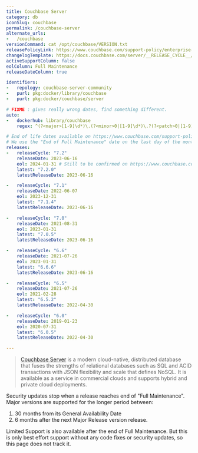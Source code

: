 ```yaml
---
title: Couchbase Server
category: db
iconSlug: couchbase
permalink: /couchbase-server
alternate_urls:
-   /couchbase
versionCommand: cat /opt/couchbase/VERSION.txt
releasePolicyLink: https://www.couchbase.com/support-policy/enterprise-software/
changelogTemplate: https://docs.couchbase.com/server/__RELEASE_CYCLE__/release-notes/relnotes.html
activeSupportColumn: false
eolColumn: Full Maintenance
releaseDateColumn: true

identifiers:
-   repology: couchbase-server-community
-   purl: pkg:docker/library/couchbase
-   purl: pkg:docker/couchbase/server

# FIXME : gives really wrong dates, find something different.
auto:
-   dockerhub: library/couchbase
    regex: ^(?<major>[1-9]\d*)\.(?<minor>0|[1-9]\d*)\.?(?<patch>0|[1-9]\d*)?$

# End of life dates available on https://www.couchbase.com/support-policy/enterprise-software/
# We use the "End of Full Maintenance" date on the last day of the month.
releases:
-   releaseCycle: "7.2"
    releaseDate: 2023-06-16
    eol: 2024-01-31 # Still to be confirmed on https://www.couchbase.com/support-policy/enterprise-software/
    latest: "7.2.0"
    latestReleaseDate: 2023-06-16

-   releaseCycle: "7.1"
    releaseDate: 2022-06-07
    eol: 2023-12-31
    latest: "7.1.4"
    latestReleaseDate: 2023-06-16

-   releaseCycle: "7.0"
    releaseDate: 2021-08-31
    eol: 2023-01-31
    latest: "7.0.5"
    latestReleaseDate: 2023-06-16

-   releaseCycle: "6.6"
    releaseDate: 2021-07-26
    eol: 2023-01-31
    latest: "6.6.6"
    latestReleaseDate: 2023-06-16

-   releaseCycle: "6.5"
    releaseDate: 2021-07-26
    eol: 2021-02-28
    latest: "6.5.2"
    latestReleaseDate: 2022-04-30

-   releaseCycle: "6.0"
    releaseDate: 2019-01-23
    eol: 2020-07-31
    latest: "6.0.5"
    latestReleaseDate: 2022-04-30

---
```


> [Couchbase Server](https://www.couchbase.com/products/server) is a modern cloud-native,
> distributed database that fuses the strengths of relational databases such as SQL and ACID
> transactions with JSON flexibility and scale that defines NoSQL. It is available as a service in
> commercial clouds and supports hybrid and private cloud deployments.

Security updates stop when a release reaches end of "Full Maintenance". Major versions are supported
for the longer period between:

1. 30 months from its General Availability Date
2. 6 months after the next Major Release version release.

Limited Support is also available after the end of Full Maintenance. But this is only best effort
support without any code fixes or security updates, so this page does not track it.

